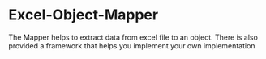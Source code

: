 # Excel-Object-Mapper

The Mapper helps to extract data from excel file to an object.
There is also provided a framework that helps you implement your own implementation
